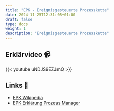 ```yaml
---
title: "EPK - Ereignisgesteuerte Prozesskette"
date: 2024-11-25T12:31:05+01:00
draft: false
type: docs
weight: 1
description: "Ereignisgesteuerte Prozesskette"
---
```


## Erklärvideo 📹

{{< youtube uNDJS9EZJmQ >}}

## Links 🔗

- [EPK Wikipedia](https://de.wikipedia.org/wiki/Ereignisgesteuerte_Prozesskette)
- [EPK Erklärung Prozess Manager](https://der-prozessmanager.de/aktuell/wissensdatenbank/ereignisgesteuerte-prozesskette)
